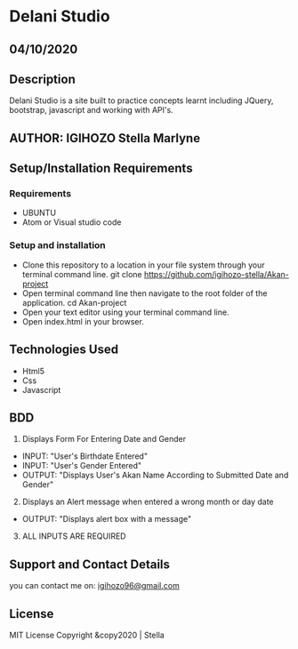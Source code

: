 # Delani Studio
## 04/10/2020
## Description
Delani Studio is a site built to practice concepts learnt including JQuery, bootstrap, javascript and working with API's. 
## AUTHOR: IGIHOZO Stella Marlyne
## Setup/Installation Requirements
### Requirements
- UBUNTU
- Atom or Visual studio code
### Setup and installation
- Clone this repository to a location in your file system through your terminal command line. git clone https://github.com/igihozo-stella/Akan-project
- Open terminal command line then navigate to the root folder of the application. cd Akan-project
- Open your text editor using your terminal command line.
- Open index.html in your browser.
## Technologies Used
- Html5
- Css
- Javascript
## BDD
1. Displays Form For Entering Date and Gender
- INPUT: "User's Birthdate Entered"
- INPUT: "User's Gender Entered"
- OUTPUT: "Displays User's Akan Name According to Submitted Date and Gender"
2. Displays an Alert message when entered a wrong month or day date
- OUTPUT: "Displays alert box with a message"
3. ALL INPUTS ARE REQUIRED
## Support and Contact Details
you can contact me on: igihozo96@gmail.com
## License
MIT License
Copyright &copy2020 | Stella